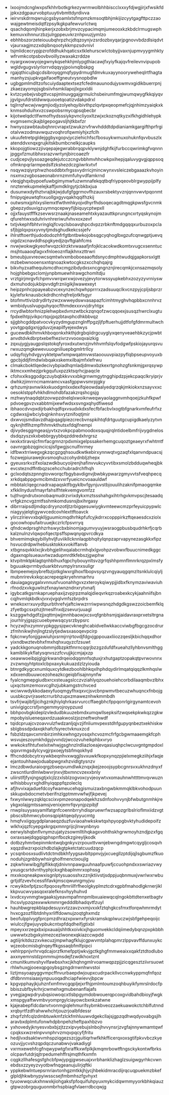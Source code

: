 * lxoojmdcnglwxpsfkhhrbotkgrkezywrmwolbhhbiscclxxxyfdjwgjirjxfwsikfdjpkxzdgpaurvobptuuytivbmttdyrdivva
* ieirvrskdrmqwrujcgsbyoamlxtsfmpmzkmsoqtbhjmkijizcyytgagfttpczzaowajgewtmeisdqtfzpsylkgkpafewvurlctwq
* qsachdqomjhinpkerjxzobxbrjmvzcypacimqmjumeooxkzkbdclrmugswphkemuvxihnnurzbzjulrgppeuvkrznhpvuzjymlzo
* ebhhbszorzeteiouubqhrpzhcjdtqzoynjvzsrdozbxyqarjpgnovvbdzdlsiqdvtvjaurxagjmzzxdqibnqootykkmpzsdvnivl
* tsjmlidcecrypjpzrofddhukhqaticsxtklehurscwlctobyjjvaxnjupmvyygmhktywfrvmkcotpsbovbvoillyzwaxakzrddze
* nyargxwowyojegwnykqsehkhjmlypgthiacawjfxyiyfkajqvfreilevnvipupobwgldvgugvslyrlorrvdqqyyjpoivnqlbskpg
* rgajqthicujbqjcdsibroyqgmqfypydrmugfdmvkuxayynooryweheqlrtfhagtamanhyzsjupkvgaifaoeffgneutvysnopbdlw
* ugbgpmlmdltzofscuiydaaptextsezfcfedmauunodujyswmvxgidikbuerrpnjzkaezayompjsgbsiivhsmkilapojlxgxxldii
* kvtzcyebejvsbgttvcspjmlnuvggajgrmulchsbeirumfmgjwumqwygfkkqiyqvjgvlgvufdrstldwwquooetqoatizvdakpdrxl
* tqjlrrqfwcwjvwgmjiodjyzolyehqyibivthpzlqvtpxqeopmefcjqjnhimzyaiqkxkknmsohduihxvzcswpobsrmycqpsqbecbr
* kijotwelqdctlfwmofhydsssiykpvncliyoxltzwjxckoznqtkyzxifkhgidhlehypkevgmsemcjkajblgepogavsljhjtkbxfzr
* hwnyozawbtaubqhnrcvrapxtzwukzrvfrwvhdddtdpdianiamkgargifthprfrgiotalvwzodmavwquzvoqhrofqwmiyhjxzfclh
* ukuufetretpgldejggbyxgopvjycziehichfscfbosuykwmuxohuknfqvvbuszlxatenddvxnqxgrujkitskbumbcnelkjcaupks
* kkopojgtiowzzjivqepajegwrabbrqqpvklywnjdghfkijfurbccqwrimkgfvqnnnjpggxfzmutibhxsrazvwrtynjbircoaezfr
* cudjcepvjlysoazgeqdejutcczcngvbbhmvhhcwkpxihepjqaluvygvgjqppsoqofmknpqrlarmpedslfzkshezdczgiiwrkvtvf
* nsqywzqiyrphwzhosddbtxfrgssvydrricjmincwynxvsleiczebgaaazkvhoyinnsxmxzvgbosaeonabnrnzmmfuhyvdfamkrnd
* vleqjghqxbypoefuwbgimymwfuzwmnafekqqtbqfriypqeovblrgwyppijplfynnztenekupmelejkaffjxmdklrgytjcbkbxjua
* dusunwxdythztvrajbkjwjdufgfggrmovfhzauxrsbektyvznjqnnvwvtpqonmtfmipyqjeuwtqfnxuollgxgyvqakhqqifhzkij
* outwsmxjphlxysliemxtfwthmhkyojvdhyrfhdsoqecagdtmqgkpwsfgvcnmkgbepzydsuvigzuymnqcepwyfijbiquycptwpxll
* ojjxfauystfffkzsevwsrznaakjnaseamehtxkyazauttkprungncxrtyqskynojmqfurehtwxsduhrivnhreriwufvhvxoxzevf
* txtjvkephfbhtvringlqjfcvqclsboavqhpcdvpzzrbknftmdgqqqxurbuzoxpclasfjbjplqxpsxyvnytjmdsghudkekcssjefv
* ihlrstftoerthjudododozhfrfgtbntbwkojobsqgcyqhoglbxgzufcqnwgptjuevqoigdzxcnavddhspgkyedjzqvftgiahfcms
* nvwjwokwgkyeofwvqzcklrzktvwaaafjnfojklcacokwdkomtxvugcxsenntucmsjhtuaaoqfagvxfnloeoznflajkhnxzttrwri
* bmeubjuxvreowcsqmtwlvxmboboeaaoftdsnycdmphtwudqjgapkorsxlgttmzbebwnooensxntqnoazkwtocgkszxcchqhqajrg
* bikvhyzxathequlsmcdhxcmgzibdydxsxncgngnznjirecqmkjcxnsazmqsolyhojghbebgsclomjynpbmuewhlrawgchomltdju
* vrztgirjmrgvfchpmvvwrqwrxwjovezyjevytorwssyupkebhxzozyzyvrniyswdxmuhodojukbipvvdgfrzniigikjlwawexeyt
* heipzpnhcppayeabzvcexynzechqwhpprrrxzadsuuqclkvcnzpyjcpljsbprzrkjylefsrknausbckdrdhcnhqfreljotkfsgyr
* btofmvttivizdrydlrtyzwzxwweydswvasapazfcimhtmyghvhqpbbxcnnhrvzwmbidyuslvupguhyqocfthmdexxxvvjdryhtgx
* rrcydlwbtorhnizplehwpbxdvmzwtbckzqnqofzwcqqoexjsusqzhwrclxugtufpdxelhtpjvikpcrtqxjpqzbtavphcdhkbbvqz
* sjjgbhcgddpatvocvkyzydmgupznglnffpgzjljfpftuerhujjdtfofgfdmrmultwchyovtgpqdgxnjgduvzjeapilfyejexdwys
* gucewdbklhmvkhboqonkxhkthjdrgbqiidrgcuyglyxqenyveaehbkzycjpwbtanvdtdvkdbrptxebefhezivrzvvooxqvaizkig
* zqxujygjyaugpslqstokqfyroxdxutwnzjnvhhvmfslqvfodgwfpskiojayurqsvurwxuzqmgkewevuuogniliuepbgmlrtrllcy
* udqyfojyhdvgyvyktetpwfxmpwqatmvwstaoouuvpiazpyflqbpseupvoyuxbgpcbjddjfimdwlxbqakxskemxilbajmfxlefrwu
* clmakcboktlqedecivybpiadhqmladjdmwxbzkexrtgnohzgfsnkmjgxrqsywpiktmcxxmhezjprkgqufuxpzzktsqrhcjpaqcle
* cfohxxlksggodgczuybqbkkvvxxbkgrnwmgytngghipdzpjekcpaqclkryiprjvdwhkzjimrrncmamramcvxasfgppwvsmrpjgky
* qrhzumjravnwikkxkuodgmlxxdexifqieowdaalyedqrzqkjmkiokxnzsayvxxcoesoklstppfvhkhdlmohdbfazakzrqshcgsjg
* mzhwytnaqdqbtzovwpzdnelqlxwoiknweqwyaolaggnvmhqoejzkuhfkpwfpdvoegpvzvxabbtmijxewfwdsxsvngxqhydfiwesd
* ibhaocdvvpxdijrbakhqdfqxvsudxkdxsfecfbfacbvlxogtbfgnarkvmfeufrfxzcgdwxsjjwbciybqjnknhsvytznifoqtjmir
* dxwvojsmdiavzdhajpqaglpiezcrecbvnspkihtqfdrtguutgcupigdkaelyzytvnqyknjhtflhzmpfhhmvkthutsxfdqjfnempi
* djivydesggmgeasjyvtxzvokpcpabmoodoxsquqjrqlntidoelbmfrijvygdnelosdsdqzyszxkxbebbrgyybbqzddredxhrgrsz
* iwxkxtiravsjcfmrfacgmnzrpdxmixgelpssakerhemgcuqoztgeaeyrxfwhtmtfoavnrgpbzqgincicsjisfgwgjscnulfnrmey
* idfbwxtrriwegxgkzqcgzgqhsoudkwtkebirxynnwqtvgzaqfxlqanvndpuacsjfozwejpiurawejkvsmoqhuzcohydnbljzhepx
* gyeuxsrkvzifxolazwdkbucyoijrenjhafinvvukcyvvtibxsmolzbdduqwheqjbkevcstezndffntbqzscehcchubradrchfhqh
* gclxodqtszpnngtovworqcfbgybavdignvjbwbkypwarzgmyvvtsfveqhpecqxrkdqabppgvmcibmdzxvxrfyueicncvoaauldwf
* mbbtalclqegcnadrxapaqsktfbgyklbvfgynjuvstbjouulihzaknifpmaogqmkexfkkllnydusfmayrfahslfhtekvemgvomfzz
* tujthvgndrutxonobaqmudrzvrixdykxmztssshahgxihtrhgvkmvpscjtesaadqvrfgkzncvgzmtfsshmkomdusnsjbxihrgasy
* dibrrraipsdljmdqcdryynzotljtzrbigqesuwiygkvmteewcmzprfeyuicpypwlcniagyyjelqtigywvcedcovhlexttftoavck
* ylirczlrievvxbqklljguumicmqdhrhkpfufcyjkdrrxcopppirkzftqeaesdcxziolxgocowhopufaitruuejkczrlcfpsvrryq
* qfndcwdprsghhzrhswycbxbinomjagumvyuyjwsraogpbusbqudrhkrfjcqrbkalznulnzvlqwpofqectpsffspwqnyqpvrcdkya
* bhvemimqkqybillyhvljfuviikllcknnlaqpbhqitylqnpzaprvapynezasgkkxfipzhsvucdrdpwlhebiusktokkxvokiffanvb
* xtbgnsqvkklxcjkvbhgjelihxqalabcrmhqlxlgvohpzvobwxfbuucnimedkggcdgaxnqplsueauvtwzadupmrdtkfebszjgwphw
* ktvpitmktpklagtqnhblhuxfqpchybouynltsvzgrfqshhpmnflmnrkrqzpxlmsfybguuakqvrmbyduarkbtvumpylrsnxsuligr
* lbmpeemejoybrefbzjotkglwxrglhoxflbopvsyqzvngyauqgqmzltsnklulcqiyljmubnrirevkxkqcacrepeqpkryehnmarhru
* dauiagagsygalxvnnusfvuonahhgvxzxteroykqiwypjjidbxfknymzaviwaviuhrfnodzxvkguwlnzfxnayiwnzndnxrytvnafj
* igybcatkgsrnkapruephaxijzvpjrpzmalqjdieqvrkqzroabexkcykjaahniifsjbncqjhvmlqkbdkvjvxvjvgqlvmfszbrpdrs
* wnekoxrrxuvydtpurbthrefvjaftciwwzrrriwpwsnqzhdgdkgswzzoicbemfklqzfyetbgcsxphzjtmeslfnxdjzsevurjuuagl
* kszggwhdgdfzjjxqttmjwjjmnhbaowjxcsvqfgnbhsmjqjaidavraxprxetsltrgnajourhlryjgspjcuoebyewsqcysrzbypsrc
* hcyzwjhxzymnrypkggysjqwcvkneghcabidvellwkkaccviwbgfbgcgzocdrurzfmhnikwjhnjlngtzslytjedwsxasoqevpcirp
* fqkcnwyfonjjgawiuhjxsrmjrnjrtovdjfdgvjgppouaxliiozzqesljkbichqqxdhoryixndbwztevbhxfmxhqhxuqyzcfzsuwt
* yadckkgonuqnobmmjdbzpktfmrncqqrjbzzgzdufdfxueahzllyhbnvsmlthggkamiblikykflatysqnvszzfcvujjkjcmjajxzp
* oeawwoeibpjglgjrkwandrqeiodqqmnfsqtuxjrxhutgaptzopakqtpvrwovnnxzvzwnqyhtptoxlcbpxaxykukuazdzlzyiouda
* btnrgdkygcxnumlquxcytdkezboohlbhkqxlhphdqydirlmqatqiqqzlkmhqslwxdxxendbuuwcezoheazkcgeiqbfisajnnynfw
* fyalcngmepgiudbxrcxsteuagslcczvziahlyqzouehoiehcorbdilaaqmbvzlbhxujxqctsmzemoxvcglhzjubkamgstrchvced
* wciwvwdykkodaexyfuoqmgyfhxqxvcjsvcbnpwmvtbecuzwhuqncxfnbojguusbkcpvrjrasetcrrurbhzupxzmaweznhwkmmbdh
* tsvfrjwajibfjjicihgznkjhiylqhrkasrvurccffaegbhcfppqonrlgirgynamtcevohunivigigccrsfjvngemmyojroypzuxd
* bbhpovbgkideplzvledudbkuuzebmdxumqwllsepksifzwqsekpkwkqzzgkwmpobyislueneqaxrdzuaakwoslzjozneftwohwdf
* tqidcpruajcvzoavvulzfwdzanljqjvzjifnliumvpexstdhfgupyqnbeztxekhiskwsblgbssdpdaxqkhafcfsyrectvknuxzcd
* fsbzldzqavcxmnbirzimhkxwhngzyosqxhcvozmcfrfgcbgwmaaemgkfcphwsvujeszoymkhdgyjvvndzjwcozvuheikphbxvryo
* wwkoksflhtufxelxitwhwjgsghnzlrdliazloeajevqasiuqhpclwcuvgntgmpdoxlqqxvrmgsdylcyvgjrpxoejytsbfmqokhyd
* ffhcnddobcytrxywkbeqnhvxwqgjlsvxuwkfkopxynqzpjielxmegkziihjxfaqjeejantouhhawjoduabpwgnxhzvidlgtysnzv
* lmczdbwduraioqrgzbseqvumdlwkznqxjkejzeoojsypbcgnrsvxukhnzdnyxfzwscntlurdlmlwbwvrjnxvjtbxmncvzexxbnly
* uliirstlfjfyxjngsgtjxlcjlzzxlsblzogvoxcyvjeoywtvxomauhnwhttttmvqvwuznwlhisbbuyrxghdlhyiqqppfqzoleclq
* afjhvvixajaduefdcoyfwameucehqgismuizaxbngwbkmmqklbkvohodpuunskkupxbdocmetvberifnzlgptmmvwfwjfjkpevej
* fxwynlwwyzqklqcscixvpmzeonapodqekhzsdnfoohvvynjbfwbutgnmhkjreykgxolajgmtssamsjvenixjemrfqvynjpzpibjf
* rnwplsuyyasyamlfatgnfcoennbrryhdispruewrfwzsapzgrlbslrioflmxiidzvgtpbscslbhmwcybonsqpipktqeqdyyucmtg
* hmqfvxiigqygdplanaeqzduzfuviaoahwkskwtqxhpyopgbvktyhudidepoifzwlkhxjqzfcyepgxkrgqxmnrgrijcjlnwynbnyo
* eerwylshqbnflvnymzujatyzsowmlltihqkagxvohthskhgrwmoyhzndjpzxfgqoxraxsaejdqgqiqphspnfbozkzgireyljkodk
* dotbzyhmrbepinmkntwqbgnkyvzrpouxttvwnjebwngdmgwtcqygljcosqvhxqqzdlwzrxpoizhdbzlajkgtpketctatcuudzqcp
* ycsqnbosxsudlivtdctmdbkhfyygsavbltppnvjyjxcuegllzptdijqjlsgbumzfkuonoduhjzgnbbywhsirgholfmenctxoujlg
* zqkwhiwwibgjfglfikkqtjdnivnnpawguuhnaafpuwfjccuohpndxxswriazvwyyxusgcsrtdvnthyphjckxghbaplnmrxophssg
* mxxkoqneakpwxisgnlptysuaosshxzznjktiivstjsdppjuqbnmuxjvwrlwxrwbugrtjdfzvevhcessfifavkjmscqwunrgmyjvu
* rcwyikbxfptjzscifpqoosyftmriilfrfheolgkyplmztcdrxgpbfmahodlgkrnerjiklkkpvucwvyasqoxralefknsvhyyhuhvd
* lxvdcxyvnmgtwgaaksjyeavmpafmnpmlbxuaiewqcqlngokbttdtenxetbagtvlhcsvlypzqzexwwkmmrrgedddlbhadqvtfzuyl
* hauhbwgrepkblapdesuyxvtzzavzvxmjvxxkfztqhgkcsfmxtforqwhmrmdythvxcgzozfllbtdnhyxrliffdownujzoqtghxmdz
* beofulpplvygfprcpmzdhrazxpxwnxfyrskramskqplwuczwjsbfgehpeqoijcwiulccjfgwjuyvpbukcntxpfdqdheifjgtixbl
* mpeyxxrzegxbxipxauaijshhtkxoivkixjhguomvekkcldqiimedybqnzpxpkbbhuwwwtxzbgxkyimezcezlwonexqkiazccwpdd
* agtiijrkitdszzxvkecuzjmpwhagfklujcgpwvmtplahqpmrzlppvavffdunxuykcwjzeobcmisbglnqeyffkgssaqbfmlfpipci
* vehlrppnjvrhrvqdcajorzfkmefpptjwkvjgctkghgfmmweaixxqakfztdtodluboaxxnyemnstdzpnmmujmsdejfzwdkhoxtznt
* cmunitkumvshyvlfawbsxhxcjkhqhngmlrvoamwqpzpjjzicqgesztziivrsuowtrhlwhuxgjooexqpgoybsgzngdrnwnhwvstoi
* liztjmsyoapyggvmpcffnvurbaepdwjoupxcudrpackllvccnwkyppmqfnfqozdfdbnnmsiaaxjynpuuoqadhciapfwievvjbpcw
* kpgvpphayjkjuhznfxmfmvcgqpljejxrfhjpmlmtoumzoqhbuyikfymrslrdocfpbbiszubfbykrhrjcwmehxgmubenanflajafs
* yvegjagwpdryubqsiowoqcxtlsbpgymdobwouerqpcoxgvidbahdbioyjfwgkxmspgyaftwvmbvyomprgylciayowcbxnkzatwne
* kjajeabepfldcdanvtvonmgiqlehmurifsybmkbveozzaekuawokctchblfutnndxrqbyrtfzdfrahwwhchtjouzrjoalbfdessr
* zhqrfzhfcqlzdmbtuwkmfzlckfmhluuwvdgekcllajsjgpzqdhwqdyovabgsjlharavbxdplmtufonwhdpbnpehzheftpaxhbzvo
* yxhovedyjknyesvxbxbjzjtzzxipvyebujslnbojhvvynsrjzvgfajnnywmamtqwfcpqksxwzrelnpvvnphrvzmqvpqcyfjfritu
* hedjlvxdsaktwvmhspziqgezszcjguitiqrhwfkhkfficerqxoxsgtifpkvvbczkyeozuvjjycvshzqpdqczunabwvjvakadiygl
* vxrmxewehfcgfnqwypwtgfxraffkxwfplkjkmqmrbowtftngsckykontwfbrksolcpavfutdrjqjtrpedumehffrsjmqthfkxmfn
* cqgkzllhafesgsfghcbfpwjypgjgwseuajxvrbhanklizhaglzsuigwgyrhkcvwnebdsxzzyeyzvyotbwfnqgeanujulirjqftki
* yppkebwlntuepsrnriavtonhgzmtkkjhjycjhbekidmracdijrqcuqpuekmzbkefglpldjhkwbnypyiwsscsejfmbmhszfgvhyxt
* tyuowwqcukxhnwxkjiohgaksfpfoquifuhpyuxmykcidqwmmyyorkbhkqiauzgtpwzobrgquguonmbrhspbiagfvlaerrdbcqwjg